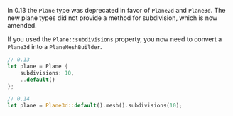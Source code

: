 In 0.13 the `Plane` type was deprecated in favor of `Plane2d` and `Plane3d`. The new plane types did not provide a method for subdivision, which is now amended.

If you used the `Plane::subdivisions` property, you now need to convert a `Plane3d` into a `PlaneMeshBuilder`.

```rust
// 0.13
let plane = Plane {
    subdivisions: 10,
    ..default()
};

// 0.14
let plane = Plane3d::default().mesh().subdivisions(10);
```
